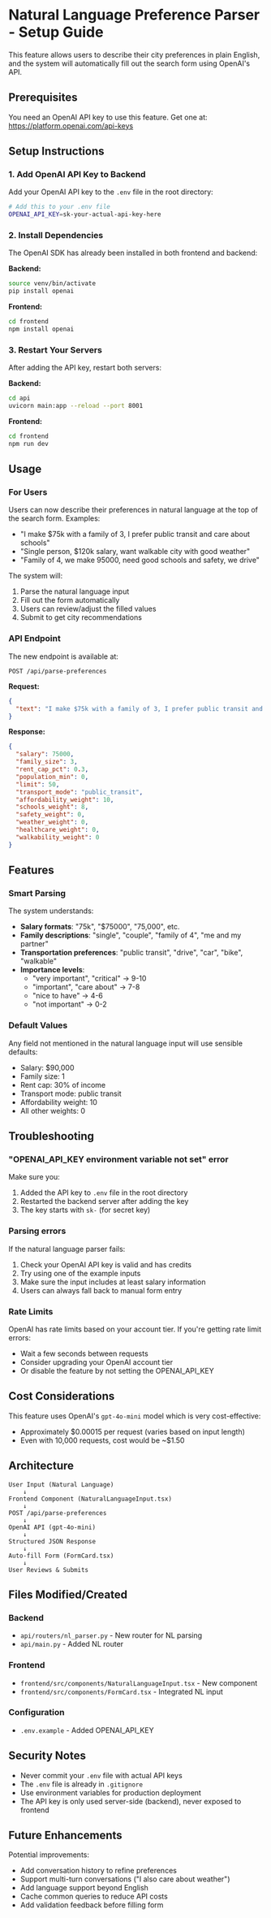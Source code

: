 # Natural Language Preference Parser - Setup Guide

This feature allows users to describe their city preferences in plain English, and the system will automatically fill out the search form using OpenAI's API.

## Prerequisites

You need an OpenAI API key to use this feature. Get one at: https://platform.openai.com/api-keys

## Setup Instructions

### 1. Add OpenAI API Key to Backend

Add your OpenAI API key to the `.env` file in the root directory:

```bash
# Add this to your .env file
OPENAI_API_KEY=sk-your-actual-api-key-here
```

### 2. Install Dependencies

The OpenAI SDK has already been installed in both frontend and backend:

**Backend:**
```bash
source venv/bin/activate
pip install openai
```

**Frontend:**
```bash
cd frontend
npm install openai
```

### 3. Restart Your Servers

After adding the API key, restart both servers:

**Backend:**
```bash
cd api
uvicorn main:app --reload --port 8001
```

**Frontend:**
```bash
cd frontend
npm run dev
```

## Usage

### For Users

Users can now describe their preferences in natural language at the top of the search form. Examples:

- "I make $75k with a family of 3, I prefer public transit and care about schools"
- "Single person, $120k salary, want walkable city with good weather"
- "Family of 4, we make 95000, need good schools and safety, we drive"

The system will:
1. Parse the natural language input
2. Fill out the form automatically
3. Users can review/adjust the filled values
4. Submit to get city recommendations

### API Endpoint

The new endpoint is available at:

```
POST /api/parse-preferences
```

**Request:**
```json
{
  "text": "I make $75k with a family of 3, I prefer public transit and care about schools"
}
```

**Response:**
```json
{
  "salary": 75000,
  "family_size": 3,
  "rent_cap_pct": 0.3,
  "population_min": 0,
  "limit": 50,
  "transport_mode": "public_transit",
  "affordability_weight": 10,
  "schools_weight": 8,
  "safety_weight": 0,
  "weather_weight": 0,
  "healthcare_weight": 0,
  "walkability_weight": 0
}
```

## Features

### Smart Parsing

The system understands:

- **Salary formats**: "75k", "$75000", "75,000", etc.
- **Family descriptions**: "single", "couple", "family of 4", "me and my partner"
- **Transportation preferences**: "public transit", "drive", "car", "bike", "walkable"
- **Importance levels**:
  - "very important", "critical" → 9-10
  - "important", "care about" → 7-8
  - "nice to have" → 4-6
  - "not important" → 0-2

### Default Values

Any field not mentioned in the natural language input will use sensible defaults:
- Salary: $90,000
- Family size: 1
- Rent cap: 30% of income
- Transport mode: public transit
- Affordability weight: 10
- All other weights: 0

## Troubleshooting

### "OPENAI_API_KEY environment variable not set" error

Make sure you:
1. Added the API key to `.env` file in the root directory
2. Restarted the backend server after adding the key
3. The key starts with `sk-` (for secret key)

### Parsing errors

If the natural language parser fails:
1. Check your OpenAI API key is valid and has credits
2. Try using one of the example inputs
3. Make sure the input includes at least salary information
4. Users can always fall back to manual form entry

### Rate Limits

OpenAI has rate limits based on your account tier. If you're getting rate limit errors:
- Wait a few seconds between requests
- Consider upgrading your OpenAI account tier
- Or disable the feature by not setting the OPENAI_API_KEY

## Cost Considerations

This feature uses OpenAI's `gpt-4o-mini` model which is very cost-effective:
- Approximately $0.00015 per request (varies based on input length)
- Even with 10,000 requests, cost would be ~$1.50

## Architecture

```
User Input (Natural Language)
    ↓
Frontend Component (NaturalLanguageInput.tsx)
    ↓
POST /api/parse-preferences
    ↓
OpenAI API (gpt-4o-mini)
    ↓
Structured JSON Response
    ↓
Auto-fill Form (FormCard.tsx)
    ↓
User Reviews & Submits
```

## Files Modified/Created

### Backend
- `api/routers/nl_parser.py` - New router for NL parsing
- `api/main.py` - Added NL router

### Frontend
- `frontend/src/components/NaturalLanguageInput.tsx` - New component
- `frontend/src/components/FormCard.tsx` - Integrated NL input

### Configuration
- `.env.example` - Added OPENAI_API_KEY

## Security Notes

- Never commit your `.env` file with actual API keys
- The `.env` file is already in `.gitignore`
- Use environment variables for production deployment
- The API key is only used server-side (backend), never exposed to frontend

## Future Enhancements

Potential improvements:
- Add conversation history to refine preferences
- Support multi-turn conversations ("I also care about weather")
- Add language support beyond English
- Cache common queries to reduce API costs
- Add validation feedback before filling form
